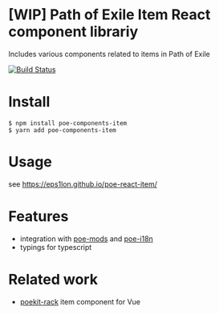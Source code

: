 # [WIP] Path of Exile Item React component librariy
Includes various components related to items in Path of Exile

[![Build Status](https://dev.azure.com/silbermannsebastian/poe-recraft/_apis/build/status/eps1lon.poe-recraft?branchName=master)](https://dev.azure.com/silbermannsebastian/poe-recraft/_build/latest?definitionId=7&branchName=master)

# Install
```
$ npm install poe-components-item
$ yarn add poe-components-item
```

# Usage
see https://eps1lon.github.io/poe-react-item/

# Features
- integration with [poe-mods](https://github.com/eps1lon/poe-mods) 
  and [poe-i18n](https://github.com/eps1lon/poe-i18n)
- typings for typescript

# Related work
- [poekit-rack](https://github.com/duiker101/poekit-rack) item component for Vue